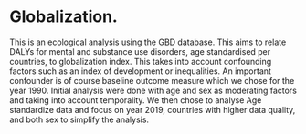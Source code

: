 # Globalization.

This is an ecological analysis using the GBD database. 
This aims to relate DALYs for mental and substance use disorders, age standardised per countries, to globalization index.
This takes into account confounding factors such as an index of development or inequalities.
An important confounder is of course baseline outcome measure which we chose for the year 1990.
Initial analysis were done with age and sex as moderating factors and taking into account temporality.
We then chose to analyse Age standardize data and focus on year 2019, countries with higher data quality, and both sex to simplify the analysis.
